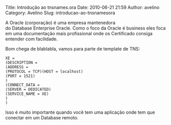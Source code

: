Title: Introdução ao tnsnames.ora
Date: 2010-06-21 21:59
Author: avelino
Category: Avelino
Slug: introducao-ao-tnsnamesora

A Oracle (corporação) é uma empresa mantenedora
do Database Enterprise Oracle. Como o foco da Oracle é business eles
foca em uma documentação mais profissional onde os Certificado consiga
entender com facilidade.

Bom chega de blablabla, vamos para parte de template de TNS:

~~~~ {.brush:python}
XE =
(DESCRIPTION =
(ADDRESS =
(PROTOCOL = TCP)(HOST = localhost)
(PORT = 1521)
)
(CONNECT_DATA =
(SERVER = DEDICATED)
(SERVICE_NAME = XE)
)
)
~~~~

Isso é muito importante quando você tem uma aplicação onde tem que
conectar em um Database remoto.
